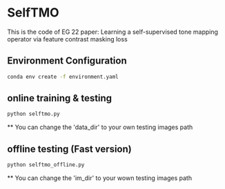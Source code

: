 # SelfTMO
This is the code of EG 22 paper: Learning a self-supervised tone mapping operator via feature contrast masking loss

## Environment Configuration
```bash
conda env create -f environment.yaml
```

## online training & testing
```bash
python selftmo.py 
```
** You can change the 'data_dir' to your own testing images path

## offline testing (Fast version)
```bash
python selftmo_offline.py
```

** You can change the 'im_dir' to your wown testing images path
